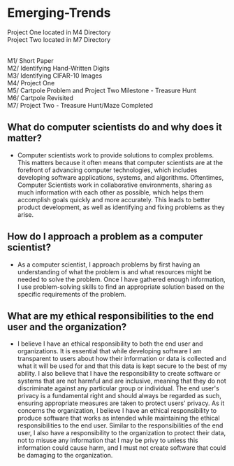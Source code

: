 # Emerging-Trends

Project One located in M4 Directory<br>
Project Two located in M7 Directory<br><br>

M1/ Short Paper<br>
M2/ Identifying Hand-Written Digits<br>
M3/ Identifying CIFAR-10 Images<br>
M4/ Project One<br>
M5/ Cartpole Problem and Project Two Milestone - Treasure Hunt<br>
M6/ Cartpole Revisited<br>
M7/ Project Two - Treasure Hunt/Maze Completed<br>

## What do computer scientists do and why does it matter?

- Computer scientists work to provide solutions to complex problems. This matters because it often means that computer scientists are at the forefront of advancing computer technologies, which includes developing software applications, systems, and algorithms. Oftentimes, Computer Scientists work in collaborative environments, sharing as much information with each other as possible, which helps them accomplish goals quickly and more accurately. This leads to better product development, as well as identifying and fixing problems as they arise. 

## How do I approach a problem as a computer scientist?

- As a computer scientist, I approach problems by first having an understanding of what the problem is and what resources might be needed to solve the problem. Once I have gathered enough information, I use problem-solving skills to find an appropriate solution based on the specific requirements of the problem. 

## What are my ethical responsibilities to the end user and the organization?

- I believe I have an ethical responsibility to both the end user and organizations. It is essential that while developing software I am transparent to users about how their information or data is collected and what it will be used for and that this data is kept secure to the best of my ability. I also believe that I have the responsibility to create software or systems that are not harmful and are inclusive, meaning that they do not discriminate against any particular group or individual. The end user's privacy is a fundamental right and should always be regarded as such, ensuring appropriate measures are taken to protect users' privacy. As it concerns the organization, I believe I have an ethical responsibility to produce software that works as intended while maintaining the ethical responsibilities to the end user. Similar to the responsibilities of the end user, I also have a responsibility to the organization to protect their data, not to misuse any information that I may be privy to unless this information could cause harm, and I must not create software that could be damaging to the organization.
